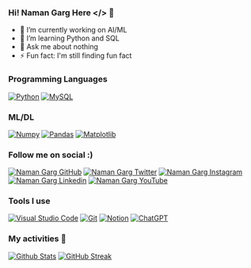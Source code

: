 ### Hi! Naman Garg Here </> 👋

- 🔭 I’m currently working on AI/ML
- 🌱 I’m learning Python and SQL
- 💬 Ask me about nothing
- ⚡ Fun fact: I'm still finding fun fact

### Programming Languages
<!-- PYTHON -->
<p><a href="https://www.python.org/" target="blank"><img src="https://img.shields.io/badge/Python-A8A813.svg?style=for-the-badge&logo=Python&logoColor=white" alt="Python" /></a>
<!-- SQL -->
<a href="https://www.mysql.com/" target="blank"><img src="https://img.shields.io/badge/MySQL-4479A1.svg?style=for-the-badge&logo=MySQL&logoColor=white" alt="MySQL" /></a>
</p>

### ML/DL
<!-- NUMPY -->
<p><a href="https://numpy.org/" target="blank"><img src="https://img.shields.io/badge/NumPy-013243.svg?style=for-the-badge&logo=NumPy&logoColor=white" alt="Numpy" /></a>
<!-- PANDAS -->
<a href="https://pandas.pydata.org/" target="blank"><img src="https://img.shields.io/badge/Pandas-150458.svg?style=for-the-badge&logo=pandas&logoColor=white" alt="Pandas" /></a>
<!-- Matplotlib -->
<a href="https://pandas.pydata.org/" target="blank"><img src="https://img.shields.io/badge/Matplotlib-EB5424.svg?style=for-the-badge&logo=Plotly&logoColor=white" alt="Matplotlib" /></a>
</p>

### Follow me on social :)
<!-- GITHUB -->
<p align="left"> <a href="https://github.com/namangarg2075" target="blank"><img src="https://img.shields.io/badge/Github-181717?style=for-the-badge&logo=GitHub&logoColor=white" alt="Naman Garg GitHub" /></a> 
<!-- TWITTER -->
<a href="https://twitter.com/namangarg2075" target="blank"><img src="https://img.shields.io/badge/Twitter-1DA1F2?style=for-the-badge&logo=twitter&logoColor=white" alt="Naman Garg Twitter" /></a>
<!-- INSTAGRAM -->
<a href="https://instagram.com/namangarg2075" target="blank"><img src="https://img.shields.io/badge/Instagram-E4405F?style=for-the-badge&logo=instagram&logoColor=white" alt="Naman Garg Instagram" /></a>
<!-- LINKEDIN -->
<a href="https://linkedin.com/in/namangarg2075" target="blank"><img src="https://img.shields.io/badge/Linkedin-0A66C2?style=for-the-badge&logo=Linkedin&logoColor=white" alt="Naman Garg Linkedin" /></a>
<!-- YOUTUBE -->
<a href="https://youtube.com/@namangarg2075" target="blank"><img src="https://img.shields.io/badge/YouTube-FF0000?style=for-the-badge&logo=YouTube&logoColor=white" alt="Naman Garg YouTube" /></a></p>

### Tools I use
<!-- VISUAL STUDIO CODE -->
<p><a href="https://code.visualstudio.com/" target="blank"><img src="https://img.shields.io/badge/Visual%20Studio%20Code-007ACC.svg?style=for-the-badge&logo=Visual-Studio-Code&logoColor=white" alt="Visual Studio Code" /></a>
<!--  GIT -->
<a href="https://git-scm.com/" target="blank"><img src="https://img.shields.io/badge/Git-F05032.svg?style=for-the-badge&logo=Git&logoColor=white" alt="Git" /></a>
<!--  NOTION -->
<a href="https://www.notion.so/" target="blank"><img src="https://img.shields.io/badge/Notion-000000.svg?style=for-the-badge&logo=Notion&logoColor=white" alt="Notion" /></a>
<!--  ChatGPT -->
<a href="https://chat.openai.com/" target="blank"><img src="https://img.shields.io/badge/ChatGPT-00AC47.svg?style=for-the-badge&logo=ChatBot&logoColor=white" alt="ChatGPT" /></a>
</p>

### My activities 👀
[![Github Stats](https://github-readme-stats.vercel.app/api?username=NamanGarg2075&count_private=true&show_icons=true&title_color=fff&icon_color=79ff97&text_color=9f9f9f&bg_color=151515)](#)
[![GitHub Streak](https://streak-stats.demolab.com?user=NamanGarg2075&theme=dark&border_radius=3&date_format=j%20M%5B%20Y%5D&card_width=465&fire=DADADA&ring=606060&currStreakLabel=79FF97)](#)
